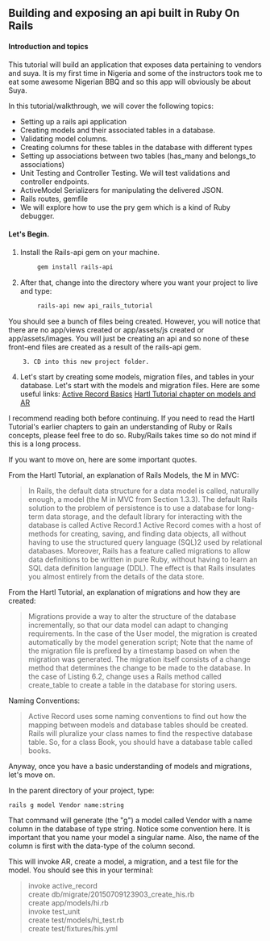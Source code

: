 ## Building and exposing an api built in Ruby On Rails

#### Introduction and topics
This tutorial will build an application that exposes data pertaining to vendors and suya.
It is my first time in Nigeria and some of the instructors took me to eat some awesome Nigerian BBQ and so
this app will obviously be about Suya.

In this tutorial/walkthrough, we will cover the following topics:  
* Setting up a rails api application  
* Creating models and their associated tables in a database.  
* Validating model columns.  
* Creating columns for these tables in the database with different types  
* Setting up associations between two tables (has_many and belongs_to associations)  
* Unit Testing and Controller Testing. We will test validations and controller endpoints.  
* ActiveModel Serializers for manipulating the delivered JSON.  
* Rails routes, gemfile  
* We will explore how to use the pry gem which is a kind of Ruby debugger.  


#### Let's Begin.

1. Install the Rails-api gem on your machine.
```Bash
        gem install rails-api
```

2. After that, change into the directory where you want your project to live and type:

```Bash
        rails-api new api_rails_tutorial
```

You should see a bunch of files being created. However, you will notice that there are no app/views created or app/assets/js created or app/assets/images. You will just be creating an api and so none of these front-end files are created as a result of the rails-api gem.

        3. CD into this new project folder.

4. Let's start by creating some models, migration files, and tables in your database.
Let's start with the models and migration files.
Here are some useful links:
[Active Record Basics](http://guides.rubyonrails.org/active_record_basics.html)
[Hartl Tutorial chapter on models and AR](https://www.railstutorial.org/book/modeling_users)

I recommend reading both before continuing. If you need to read the Hartl Tutorial's earlier chapters to gain an understanding
of Ruby or Rails concepts, please feel free to do so. Ruby/Rails takes time so do not mind if this is a long process.  

If you want to move on, here are some important quotes.  

From the Hartl Tutorial, an explanation of Rails Models, the M in MVC:
> In Rails, the default data structure for a data model is called, naturally enough, a model (the M in MVC from Section 1.3.3). The default Rails solution to the problem of persistence is to use a database for long-term data storage, and the default library for interacting with the database is called Active Record.1 Active Record comes with a host of methods for creating, saving, and finding data objects, all without having to use the structured query language (SQL)2 used by relational databases. Moreover, Rails has a feature called migrations to allow data definitions to be written in pure Ruby, without having to learn an SQL data definition language (DDL). The effect is that Rails insulates you almost entirely from the details of the data store.

From the Hartl Tutorial, an explanation of migrations and how they are created:
> Migrations provide a way to alter the structure of the database incrementally, so that our data model can adapt to changing requirements. In the case of the User model, the migration is created automatically by the model generation script;
> Note that the name of the migration file is prefixed by a timestamp based on when the migration was generated.
> The migration itself consists of a change method that determines the change to be made to the database. In the case of Listing 6.2, change uses a Rails method called create_table to create a table in the database for storing users.

Naming Conventions:
> Active Record uses some naming conventions to find out how the mapping between models and database tables should be created. Rails will pluralize your class names to find the respective database table. So, for a class Book, you should have a database table called books.


Anyway, once you have a basic understanding of models and migrations, let's move on.

In the parent directory of your project, type:
```Bash
rails g model Vendor name:string
```

That command will generate (the "g") a model called Vendor with a name column in the database of type string. Notice some convention here. It is important that you name your model a singular name. Also, the name of the column is first with the data-type of the column second.

This will invoke AR, create a model, a migration, and a test file for the model.
You should see this in your terminal:

> invoke  active_record  
      create    db/migrate/20150709123903_create_his.rb  
      create    app/models/hi.rb  
      invoke    test_unit  
      create      test/models/hi_test.rb  
      create      test/fixtures/his.yml  
